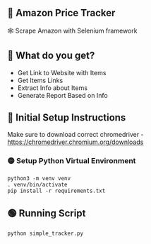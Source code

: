 ## 🛒 Amazon Price Tracker
🕸 Scrape Amazon with Selenium framework


## 🎁 What do you get?
- Get Link to Website with Items
- Get Items Links
- Extract Info about Items
- Generate Report Based on Info

## 🔴 Initial Setup Instructions

Make sure to download correct chromedriver - https://chromedriver.chromium.org/downloads
 
### 🟡 Setup Python Virtual Environment
```buildoutcfg
python3 -m venv venv
. venv/bin/activate
pip install -r requirements.txt
```
## 🟢 Running Script

```buildoutcfg
python simple_tracker.py
```
